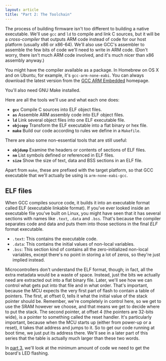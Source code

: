 ```yaml
---
layout: article
title: "Part 2: The Toolchain"
---
```

The process of building firmware isn't too different to building a native executable. We'll use `gcc` and `ld` to compile and link C sources, but it will be a *cross-compiler* that outputs ARM code instead of code for our host platform (usually x86 or x86-64). We'll also use GCC's assembler to assemble the few bits of code we'll need to write in ARM code. (Don't worry, there isn't much ARM code involved, and it's much nicer than x86 assembly anyway.)

You might have the compiler available as a package. In Homebrew on OS X and on Ubuntu, for example, it's `gcc-arm-none-eabi`. You can always download the latest version from the [GCC ARM Embedded](https://launchpad.net/gcc-arm-embedded) homepage.

You'll also need GNU Make installed.

Here are all the tools we'll use and what each one does:

* **`gcc`** Compile C sources into ELF object files.
* **`as`** Assemble ARM assembly code into ELF object files.
* **`ld`** Link several object files into one ELF executable file.
* **`objcopy`** Transform the ELF executable into a flat binary or hex file.
* **`make`** Build our code according to rules we define in a `Makefile`.

There are also some non-essential tools that are still useful:

* **`objdump`** Examine the headers or contents of sections of ELF files.
* **`nm`** List symbols defined or referenced in ELF files.
* **`size`** Show the size of text, data and BSS sections in an ELF file.

Apart from `make`, these are prefixed with the target platform, so that GCC executable that we'll actually be using is `arm-none-eabi-gcc`.

## ELF files

When GCC compiles source code, it builds it into an executable format called ELF (executable linkable format). 
If you've ever looked inside an executable file you've built on Linux, you might have seen that it has several sections with names like `.text`, `.data` and `.bss`. That's because the compiler separates code and data and puts them into those sections in the final *ELF* format executable.

* `.text`: This contains the executable code.
* `.data`: This contains the initial values of non-local variables.
* `.bss`: This section kind of contains all the zero-initialized non-local variables, except there's no point in storing a lot of zeros, so they're just implied instead.

Microcontrollers don't understand the ELF format, though; in fact, all the extra metadata would be a waste of space. Instead, just the bits we actually need are extracted out into a flat binary file. Later, we'll see how we can control what gets put into that file and in what order. That's important, because the MCU expects the very first part of flash to contain a table of pointers. The first, at offset 0, tells it what the initial value of the stack pointer should be. Remember, we're completely in control here, so we get to use the SRAM however we choose, and that means we get to decide where to put the stack. The second pointer, at offset 4 (the pointers are 32-bits wide), is a pointer to something called the reset handler. It's particularly important, because when the MCU starts up (either from power-up or a reset), it takes that address and jumps to it. So to get our code running at boot time, we just put its address there. We'll see in a later part of this series that the table is actually much larger than these two words.

In [part 3](../first-code), we'll look at the minimum amount of code we need to get the board's LED flashing.
